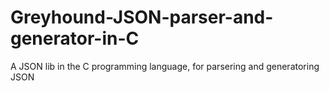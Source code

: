 # Greyhound-JSON-parser-and-generator-in-C
A JSON lib in the C programming language,  for parsering and generatoring JSON
